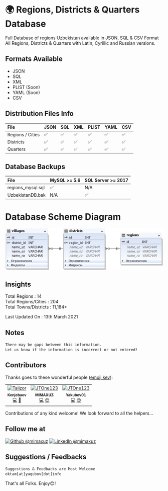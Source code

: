 
# 🌍 Regions, Districts &amp; Quarters Database

Full Database of regions Uzbekistan available in JSON, SQL  &amp; CSV Format All Regions, Districts &amp; Quarters with Latin, Cyrillic and Russian versions.


## Formats Available
- JSON
- SQL
- XML
- PLIST (Soon)
- YAML (Soon)
- CSV

## Distribution Files Info
File | JSON | SQL | XML | PLIST | YAML | CSV
:------------ | :-------------| :-------------| :------------- |:-------------|:-------------|:-------------
Regions / Cities | :white_check_mark: | :white_check_mark: | :white_check_mark: | :white_check_mark: | :white_check_mark: | :white_check_mark:
Districts | :white_check_mark: | :white_check_mark: | :white_check_mark: | :white_check_mark: | :white_check_mark: | :white_check_mark:
Quarters | :white_check_mark: | :white_check_mark: | :white_check_mark: | :white_check_mark: | :white_check_mark: | :white_check_mark:

## Database Backups
File | MySQL >= 5.6 | SQL Server >= 2017
:------------ | :-------------| :-------------
regions_mysql.sql | :white_check_mark: | N/A 
UzbekistanDB.bak | N/A | :white_check_mark: 

# Database Scheme Diagram

![Области, города, поселки, районы узбекистана ](database_scheme.png )


## Insights
Total Regions : 14 <br>
Total Regions/Cities : 204 <br>
Total Towns/Districts : 11,184+ <br>

Last Updated On : 13th March 2021

## Notes
```
There may be gaps between this information. 
Let us know if the information is incorrect or not entered!
```


## Contributors

Thanks goes to these wonderful people ([emoji key](https://allcontributors.org/docs/en/emoji-key)):

<table>
  <tr>
    <td align="center">
		<a href="https://github.com/kenjebaev">
			<img src="https://avatars.githubusercontent.com/u/20373911?s=400&u=f63aa7e2ee85e7a0880d9fa96340495ce5242497&v=4" width="80px;" alt="Taiizor"/>
			<br/>
			<sub>
				<b>Kenjebaev</b>
			</sub>
		</a>
		<br/>
		<a href="https://github.com/MIMAXUZ/uzbekistan-regions-data/commits?author=kenjebaev" title="Code">💻</a>
		<a href="http://www.kenjebaev.uz" title="Ideas & Planning, Feedback">👀</a>
	</td>
    <td align="center">
		<a href="https://github.com/mimaxuz">
			<img src="https://avatars.githubusercontent.com/u/16282754?s=400&u=b985ed5ee400fbf070cd7d6e112d420fec29e3c7&v=4" width="80px;" alt="JTOne123"/>
			<br/>
			<sub>
				<b>MIMAXUZ</b>
			</sub>
		</a>
		<br/>
      <a href="https://github.com/MIMAXUZ/uzbekistan-regions-data/commits?author=kenjebaev" title="Code">💻</a>
		<a href="http://www.yaqubov.info" title="Ideas & Planning, Feedback">😊</a>
	</td>
	<td align="center">
		<a href="https://github.com/Yakubov01">
			<img src="https://avatars.githubusercontent.com/u/16282754?s=400&u=b985ed5ee400fbf070cd7d6e112d420fec29e3c7&v=4" width="80px;" alt="JTOne123"/>
			<br/>
			<sub>
				<b>Yakubov01</b>
			</sub>
		</a>
		<br/>
      <a href="https://github.com/MIMAXUZ/uzbekistan-regions-data/commits?author=kenjebaev" title="Code">💻</a>
		<a href="http://www.yaqubov.info" title="Ideas & Planning, Feedback">😊</a>
	</td>
  </tr>
</table>

Contributions of any kind welcome! We look forward to all the helpers...


## Follow me at
<a href="https://github.com/mimaxuz/"><img alt="Github @mimaxuz" src="https://img.shields.io/static/v1?logo=github&message=Github&color=black&style=flat-square&label=" /></a> 
<a href="https://www.linkedin.com/in/mimaxuz/"><img alt="LinkedIn @mimaxuz" src="https://img.shields.io/static/v1?logo=linkedin&message=LinkedIn&color=black&style=flat-square&label=&link=https://twitter.com/mimaxuz" /></a>

## Suggestions / Feedbacks
```
Suggestions & Feedbacks are Most Welcome
oktam[at]yaqubov[dot]info
```

That's all Folks. Enjoy😊!
